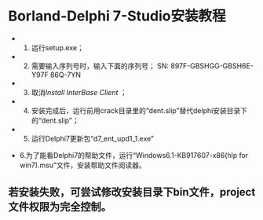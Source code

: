 # Borland-Delphi 7-Studio安装教程

- 1. 运行setup.exe；

- 2. 需要输入序列号时，输入下面的序列号；
SN:  897F-GBSHGG-GBSH6E-Y97F
     86Q-7YN

- 3. 取消*Install InterBase Client* ；

- 4. 安装完成后，运行前用crack目录里的“dent.slip”替代delphi安装目录下的“dent.slip”；

- 5. 运行Delphi7更新包“d7_ent_upd1_1.exe”

- 6.为了能看Delphi7的帮助文件，运行“Windows6.1-KB917607-x86(hlp for win7).msu”文件，安装帮助文件阅读器。

## 若安装失败，可尝试修改安装目录下bin文件，project文件权限为完全控制。